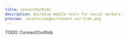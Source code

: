 ```yaml
---
title: ConnectOurKids
description: Building mobile tools for social workers.
preview: /assets/images/connect-our-kids.png
---
```


TODO: ConnectOurKids
